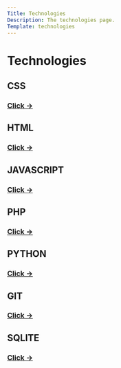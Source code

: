 ```yaml
---
Title: Technologies
Description: The technologies page.
Template: technologies
---
```

Technologies
==========================

<div class="box box-wide">
<h2>CSS</h2>
<h3><a href="./technology/css">Click -></a></h3>
</div>

<div class="box">
<h2>HTML</h2>
<h3><a href="./technology/html">Click -></a></h3>
</div>

<div class="box">
<h2>JAVASCRIPT</h2>
<h3><a href="./technology/javascript">Click -></a></h3>
</div>

<div class="box">
<h2>PHP</h2>
<h3><a href="./technology/php">Click -></a></h3>
</div>

<div class="box">
<h2>PYTHON</h2>
<h3><a href="./technology/python">Click -></a></h3>
</div>

<div class="box git-box">
<h2>GIT</h2>
<h3><a href="./technology/git">Click -></a></h3>
</div>

<div class="box box-wide">
<h2>SQLITE</h2>
<h3><a href="./technology/sqlite">Click -></a></h3>
</div>
